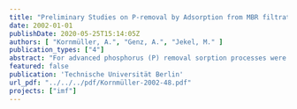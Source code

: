 ```yaml
---
title: "Preliminary Studies on P-removal by Adsorption from MBR filtrates"
date: 2002-01-01
publishDate: 2020-05-25T15:14:05Z
authors: [ "Kornmüller, A.", "Genz, A.", "Jekel, M." ]
publication_types: ["4"]
abstract: "For advanced phosphorus (P) removal sorption processes were studied in benchscale to offer a post-treatment step in addition to the relatively unknown biological Premoval in membrane bioreactors (MBR) for decentralized wastewater treatment.  First three commercially available sorbents, granulated ferric hydroxide GFH, activated alumina ATE and an iron hydroxide/oxide FER, were screened for their affinity and capacity in removing phosphorus from MBR filtrates.  GFH features the highest loading and affinity for P and additionally removes organics followed by ATE. For example, in determination of isotherms at a P-equilibrium concentration of 0.5 mg/L the loading on GFH amounts to 20 mg/g, on ATE to 9 mg/g and on FER only to 3.8 mg/g. Very early FER was excluded from the trials due to its low capacity and desorption of bonding agents leading to an increase instead of a removal of dissolved organic carbon. Different influencing parameters were studied in the P-sorption on GFH and ATE. Lowering the pH from 8 to 5 improved the P-sorption only by 30 %. A pH-adjustment for optimization is not recommendable due to the strong buffering of MBR filtrates by the carbonate/hydrogen carbonate system. A decrease in temperature had no effect in P-sorption on GFH at low initial P-concentrations, while the loading on ATE was reduced compared to room temperature. Therefore, an improvement is not expected by an outdoor operation of sorption filters. No main influencing competition by other organic or inorganic compounds could be determined on P-sorption in MBR filtrates. Due to the negatively charged sorbent surfaces the specifically sorbing phosphorus has an decisive advantage over unspecifically sorbed anions like chloride and sulfate. In time depending experiments lacking of calcium had a kinetic effect on P-sorption, but calcium is present in sufficient amount for P-sorption in MBR filtrates. In sorption filter tests using bed volumes (BV) around 90 mL a limit value of 50 µg/L P is reached in the effluent at 8,000 bed volumes for GFH and 4,000 for ATE  sing a influent concentration of 0.3 mg/L P. At a lower influent concentration of 0.1 mg/L P the breakthrough at the limit can be extended to above 15,000 BV for GFH and 8,000 for ATE. While GFH affords a contact time of 10 min, around 30 min contact time is needed in sorption filters filled with ATE to achieve a late breakthrough. A partial regeneration and P-reloading on GFH and ATE can be achieved by using 0.6 M NaOH in differential recirculating flow reactors. But for several reasons the regeneration can not be transferred to sorption filters directly.  Due to the long operation time of sorption filters at low influent concentrations = 0.3 mg/L P the regeneration and reloading could not be studied in sorption filters here. Therefore, the cost estimations could only be based on a few scenarios. Using ATE or GFH, total costs are in the range of 8 - 30 Cents/m³ depending on the possibility of regeneration and reuse of sorbents. If no regeneration can be achieved, an application of ATE would be favoured due to its lower price. Based on an effective regeneration a sorption technique using GFH would be preferable. This is emphasized by the high affinity of GFH for P, which is especially required at low effluent P-concentrations from MBR. As an outlook it is recommended to verify the sorption performance and to study the breakthrough behavior in a pilot scale (H = 1 m, d = 300 mm). Furthermore, the investigations on regeneration have to be intensified and conducted in sorption filters to assess influencing parameters like the effect of the previous sorption time on regeneration, the regeneration time and concentration of regenerate. The frequency of regeneration and reuse of sorbent until disposal can only be stated by future longterm trials in sorption filters. Due to the low volume flow rate in the small studied sorption filter, which showed no pressure drop during the trials, it is hard to predict if a backwashing is necessary in larger scale. Whether the particle-free MBR filtrate is advantageous for filter operation, in a long-term scale microorganism growth might occur and result in clogging of sorption filters. In this view a regeneration seems to be advantageous and might replace both backwashing and disinfection rinsing."
featured: false
publication: 'Technische Universität Berlin'
url_pdf: "../../../pdf/Kornmüller-2002-48.pdf"
projects: ["imf"]
---
```


